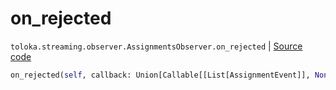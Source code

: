 # on_rejected
`toloka.streaming.observer.AssignmentsObserver.on_rejected` | [Source code](https://github.com/Toloka/toloka-kit/blob/v1.2.0/src/streaming/observer.py#L403)

```python
on_rejected(self, callback: Union[Callable[[List[AssignmentEvent]], None], Callable[[List[AssignmentEvent]], Awaitable[None]]])
```

